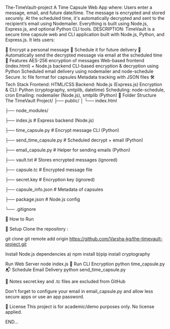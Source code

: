 The-TimeVault-project
A Time Capsule Web App where: Users enter a message, email, and future date/time. The message is encrypted and stored securely. At the scheduled time, it's automatically decrypted and sent to the recipient’s email using Nodemailer. Everything is built using Node.js, Express.js, and optional Python CLI tools. DESCRIPTION: TimeVault is a secure time capsule web and CLI application built with Node.js, Python, and Express.js. It lets users:

🔐 Encrypt a personal message
📅 Schedule it for future delivery
📧 Automatically send the decrypted message via email at the scheduled time
🌟 Features
AES-256 encryption of messages
Web-based frontend (index.html) + Node.js backend
CLI-based encryption & decryption using Python
Scheduled email delivery using nodemailer and node-schedule
Secure .tc file format for capsules
Metadata tracking with JSON files
🛠️ Tech Stack
Frontend: HTML/CSS
Backend: Node.js (Express.js)
Encryption & CLI: Python (cryptography, smtplib, datetime)
Scheduling: node-schedule, cron
Emailing: nodemailer (Node.js), smtplib (Python)
📁 Folder Structure
The TimeVault Project/ ├── public/ │ └── index.html

├── node_modules/

├── index.js # Express backend (Node.js)

├── time_capsule.py # Encrypt message CLI (Python)

├── send_time_capsule.py # Scheduled decrypt + email (Python)

├── email_capsule.py # Helper for sending emails (Python)

├── vault.txt # Stores encrypted messages (ignored)

├── capsule.tc # Encrypted message file

├── secret.key # Encryption key (ignored)

├── capsule_info.json # Metadata of capsules

├── package.json # Node.js config

└── .gitignore

🚀 How to Run

🔧 Setup
Clone the repository :

git clone git remote add origin https://github.com/Varsha-kg/the-timevault-project.git

Install Node.js dependencies a) npm install b)pip install cryptography

Run Web Server node index.js 🔐 Run CLI Encryption python time_capsule.py 📬 Schedule Email Delivery python send_time_capsule.py

📝 Notes secret.key and .tc files are excluded from GitHub

Don't forget to configure your email in email_capsule.py and allow less secure apps or use an app password.

📄 License This project is for academic/demo purposes only. No license applied.

END...
